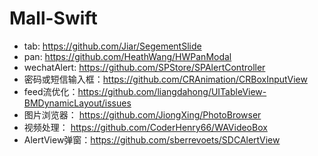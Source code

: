 # Mall-Swift

- tab: https://github.com/Jiar/SegementSlide
- pan: https://github.com/HeathWang/HWPanModal
- wechatAlert: https://github.com/SPStore/SPAlertController
- 密码或短信输入框：https://github.com/CRAnimation/CRBoxInputView
- feed流优化：https://github.com/liangdahong/UITableView-BMDynamicLayout/issues
- 图片浏览器： https://github.com/JiongXing/PhotoBrowser
- 视频处理： https://github.com/CoderHenry66/WAVideoBox
- AlertView弹窗：https://github.com/sberrevoets/SDCAlertView
